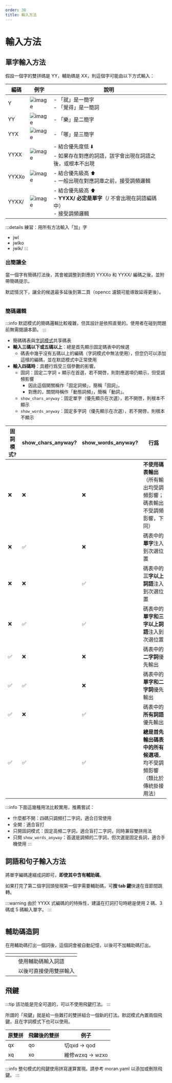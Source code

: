 ```yaml
---
order: 30
title: 輸入方法
---
```

# 輸入方法

## 單字輸入方法

假設一個字的雙拼碼是 YY，輔助碼是 XX，則這個字可能由以下方式輸入：

| 編碼   | 例字                               | 說明                                                                                  |
|--------|------------------------------------|---------------------------------------------------------------------------------------|
| Y      | ![image](../.gitbook/assets/image%20(57).png) | - 「就」是一簡字<br>- 「覺得」是一簡詞                                                  |
| YY     | ![image](../.gitbook/assets/image%20(56).png) | - 「樂」是二簡字                                                                       |
| YYX    | ![image](../.gitbook/assets/image%20(59).png) | - 「哪」是三簡字                                                                       |
| YYXX   | ![image](../.gitbook/assets/image%20(60).png) | - 結合優先度低 ⬇️<br>- 如果存在對應的詞語，該字會出現在詞語之後，或根本不出現            |
| YYXXo  | ![image](../.gitbook/assets/image%20(62).png) | - 結合優先級高 ⬆️<br>- 一般出現在對應詞庫之前，接受調頻邏輯                           |
| YYXX/  | ![image](../.gitbook/assets/image%20(63).png) | - 結合優先級高 ⬆️<br>- **YYXX/ 必定是單字**（/ 不會出現在詞語編碼中）<br>- 接受調頻邏輯 |


:::details 練習：用所有方法輸入「加」字

* jwl
* jwlko
* jwlk/
:::

### 出簡讓全

當一個字有簡碼打法後，其會被調整到對應的 YYXXo 和 YYXX/ 編碼之後，並附帶簡碼提示。

默認情況下，讓全的候選最多延後到第二頁（opencc 濾鏡可能導致延得更後）。

<figure><img src="/book/.gitbook/assets/image (64).png" alt=""><figcaption></figcaption></figure>

### 簡碼邏輯

:::info
默認模式的簡碼邏輯比較複雜，但其設計是依照直覺的。使用者在碰到問題前無需閱讀本節。
:::

* 簡碼碼表與[字詞模式](../schemas/zici/)共享碼表
* **輸入三碼以下或五碼以上**：總是首先顯示固定碼表中的候選
  * 碼表中幾乎沒有五碼以上的編碼（字詞模式中無法使用），但您仍可以添加這樣的編碼，並在默認模式中正常使用
* **輸入四碼時**：具體行爲受三個參數的影響。
  * 固詞：固定二字詞 + 顯示在首選，若不開啓，則對應選項仍顯示，但受調頻影響
    * 因此這個開關稱作「固定詞頻」，簡稱「固詞」。
    * 對應的，關閉時稱作「動態詞頻」，簡稱「動詞」。
  * `show_chars_anyway`：固定單字（優先顯示在次選），若不開啓，則根本不顯示
  * `show_words_anyway`：固定多字詞（優先顯示在次選），若不開啓，則根本不顯示

| 固詞模式? | show\_chars\_anyway? | show\_words\_anyway? | 行爲                                     |
| ----- | -------------------- | -------------------- | -------------------------------------- |
| ❌     | ❌                    | ❌                    | **不使用碼表輸出**（所有輸出均受調頻影響；碼表輸出不受調頻影響，下同）  |
| ❌     | ✅                    | ❌                    | 碼表中的**單字**注入到次選位置                      |
| ❌     | ❌                    | ✅                    | 碼表中的**三字以上詞語**注入到次選位置                  |
| ❌     | ✅                    | ✅                    | 碼表中的**單字和三字以上詞語**注入到次選位置               |
| ✅     | ❌                    | ❌                    | 碼表中的**二字詞**優先輸出                        |
| ✅     | ✅                    | ❌                    | 碼表中的**單字和二字詞**優先輸出                     |
| ✅     | ❌                    | ✅                    | 碼表中的**所有詞語**優先輸出                       |
| ✅     | ✅                    | ✅                    | **總是首先輸出碼表中的所有候選項**，均不受調頻影響（類比於傳統掛接用法） |

:::info
下面這幾種用法比較實用，推薦嘗試：

* 什麼都不開：四碼只調頻打二字詞，適合日常使用
* 全開：適合盲打
* 只開固詞模式：固定高頻二字詞，適合盲打二字詞，同時兼容雙拼用法
* 只開 `show_words_anyway`：首選是調頻的二字詞，但次選是固定長詞，適合手機使用
:::

## 詞語和句子輸入方法

將單字編碼連綴成詞即可，**即使其中含有輔助碼**。

如果打完了第二個字回頭發現第一個字需要輔助碼，可**按 tab 鍵**快速在音節間跳轉。

:::warning
由於 YYXX 式編碼的的特殊性，建議在打詞打句時總是使用 2 碼、3 碼或 5 碼輸入單字。
:::

<figure><img src="/book/.gitbook/assets/image (65).png" alt=""><figcaption></figcaption></figure>

## 輔助碼造詞

在用輔助碼打出一個詞後，這個詞會被自動記憶，以後可不加輔助碼打出。

<table data-view="cards"><thead><tr><th></th><th></th><th></th></tr></thead><tbody><tr><td><img src="/book/.gitbook/assets/image (68).png" alt="" data-size="original"></td><td></td><td>使用輔助碼輸入詞語</td></tr><tr><td><img src="/book/.gitbook/assets/image (69).png" alt="" data-size="original"></td><td></td><td>以後可直接使用雙拼輸入</td></tr></tbody></table>

## 飛鍵

:::tip
該功能是完全可選的，可以不使用飛鍵打法。
:::

所謂的「飛鍵」就是給一些難打的雙拼組合一個新的打法。默認模式內置兩個飛鍵，且在字詞模式下也可以使用。

| 原雙拼 | 飛鍵後的雙拼 | 例子             |
| --- | ------ | -------------- |
| qx  | qo     | 切qxd -> qod    |
| xq  | xo     | 維修wzxq -> wzxo |

:::info
整句模式的飛鍵使用拼寫運算實現。請參考 moran.yaml 以添加或刪除飛鍵。
:::

